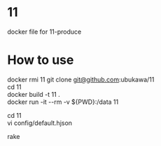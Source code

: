 # 11
docker file for 11-produce

# How to use
docker rmi 11 
git clone git@github.com:ubukawa/11  
cd 11  
docker build -t 11 .  
docker run -it --rm -v ${PWD}:/data 11  
 
cd 11  
vi config/default.hjson  

rake